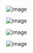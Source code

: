 ![image](https://github.com/janthony25/ValoRank-Using-MVC/assets/151007316/c30ff98e-2081-4cdf-8f16-10fd1a10aa3a)

![image](https://github.com/janthony25/ValoRank-Using-MVC/assets/151007316/6bdecde2-a38c-44fd-9403-50e6fc5b3c32)

![image](https://github.com/janthony25/ValoRank-Using-MVC/assets/151007316/455848c7-629f-458e-b6a5-70567355cb4b)

![image](https://github.com/janthony25/ValoRank-Using-MVC/assets/151007316/9626572a-362c-4f9d-9d49-83a02b680513)

